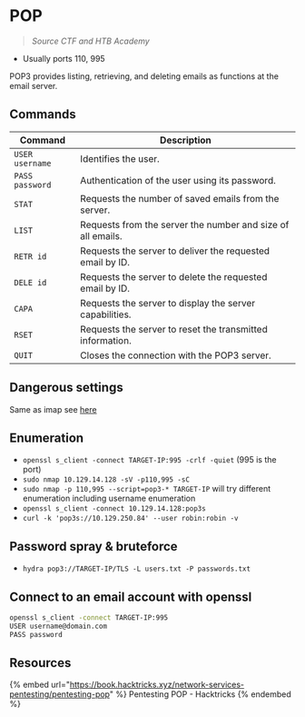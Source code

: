 # POP

> *Source CTF and HTB Academy*

- Usually ports 110, 995

POP3 provides listing, retrieving, and deleting emails as functions at the email server.  

## Commands

|Command|Description|
|-------|-----------|
|`USER username`|Identifies the user.|
|`PASS password`|Authentication of the user using its password.|
|`STAT`|Requests the number of saved emails from the server.|
|`LIST`|Requests from the server the number and size of all emails.|
|`RETR id`|Requests the server to deliver the requested email by ID.|
|`DELE id`|Requests the server to delete the requested email by ID.|
|`CAPA`|Requests the server to display the server capabilities.|
|`RSET`|Requests the server to reset the transmitted information.|
|`QUIT`|Closes the connection with the POP3 server.|

## Dangerous settings

Same as imap see [here](imap.md)

## Enumeration

- `openssl s_client -connect TARGET-IP:995 -crlf -quiet` (995 is the port)
- `sudo nmap 10.129.14.128 -sV -p110,995 -sC`
- `sudo nmap -p 110,995 --script=pop3-* TARGET-IP` will try different enumeration including username enumeration
- `openssl s_client -connect 10.129.14.128:pop3s`
- `curl -k 'pop3s://10.129.250.84' --user robin:robin -v`

## Password spray & bruteforce

- `hydra pop3://TARGET-IP/TLS -L users.txt -P passwords.txt`

## Connect to an email account with openssl

```bash
openssl s_client -connect TARGET-IP:995
USER username@domain.com
PASS password
```

## Resources

{% embed url="https://book.hacktricks.xyz/network-services-pentesting/pentesting-pop" %} Pentesting POP - Hacktricks {% endembed %}  
